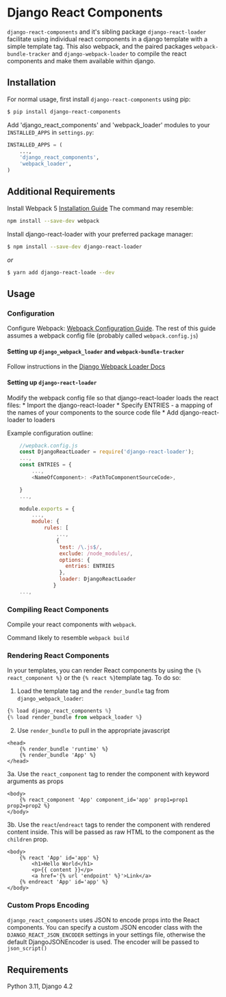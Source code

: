 # Django React Components

`django-react-components` and it's sibling package `django-react-loader` facilitate using individual react components
in a django template with a simple template tag.  This also webpack, and the paired packages `webpack-bundle-tracker` 
and `django-webpack-loader` to compile the react components and make them available within django. 

## Installation

For normal usage, first install `django-react-components` using pip:
```bash
$ pip install django-react-components
```
Add 'django_react_components' and 'webpack_loader'  modules to your `INSTALLED_APPS` in `settings.py`:

```python
INSTALLED_APPS = (
    ...,
    'django_react_components',
    'webpack_loader',
)
```

## Additional Requirements

Install Webpack 5 [Installation Guide](https://webpack.js.org/guides/installation/)
The command may resemble: 

```bash
npm install --save-dev webpack
```

Install django-react-loader with your preferred package manager: 

```bash
$ npm install --save-dev django-react-loader 
```
_or_
```bash
$ yarn add django-react-loade --dev
```

## Usage

### Configuration

Configure Webpack: [Webpack Configuration Guide](https://webpack.js.org/configuration/).  The rest of this guide assumes a webpack config file (probably called `webpack.config.js`)

#### Setting up `django_webpack_loader` and `webpack-bundle-tracker`

Follow instructions in the [Django Webpack Loader Docs](https://github.com/django-webpack/django-webpack-loader)

#### Setting up `django-react-loader`

Modify the webpack config file so that django-react-loader loads the react files: 
    * Import the django-react-loader
    * Specify ENTRIES - a mapping of the names of your components to the source code file
    * Add django-react-loader to loaders

Example configuration outline: 

```js
    //wepback.config.js
    const DjangoReactLoader = require('django-react-loader');
    ...,
    const ENTRIES = {
        ...,
        <NameOfComponent>: <PathToComponentSourceCode>,

    }
    ...,

    module.exports = {
        ...,
        module: {
            rules: [
                ...,
                {
                 test: /\.js$/,
                 exclude: /node_modules/,
                 options: {
                   entries: ENTRIES
                 },
                 loader: DjangoReactLoader 
               }
    ...,
```

### Compiling React Components

Compile your react components with `webpack`. 

Command likely to resemble ```webpack build``` 


### Rendering React Components

In your templates, you can render React components by using the `{% react_component %}` or the `{% react %}`template tag. To do so:

1. Load the template tag and the `render_bundle` tag from `django_webpack_loader`:
```python
{% load django_react_components %}
{% load render_bundle from webpack_loader %}

```

2. Use `render_bundle` to pull in the appropriate javascript
```
<head>
    {% render_bundle 'runtime' %}
    {% render_bundle 'App' %} 
</head>
```

3a. Use the `react_component` tag to render the component with keyword arguments as props
```
<body>
    {% react_component 'App' component_id='app' prop1=prop1 prop2=prop2 %}
</body>
```

3b. Use the `react`/`endreact` tags to render the component with rendered content inside. This will be passed as raw HTML to the component as the `children` prop.
```
<body>
    {% react 'App' id='app' %}
        <h1>Hello World</h1>
        <p>{{ content }}</p>
        <a href='{% url 'endpoint' %}'>Link</a>
    {% endreact 'App' id='app' %}
</body>
```

### Custom Props Encoding

`django_react_components` uses JSON to encode props into the React components. You can specify a custom JSON encoder 
class with the `DJANGO_REACT_JSON_ENCODER` settings in your settings file, otherwise the default DjangoJSONEncoder is used.
The encoder will be passed to `json_script()`

## Requirements

Python 3.11, Django 4.2
